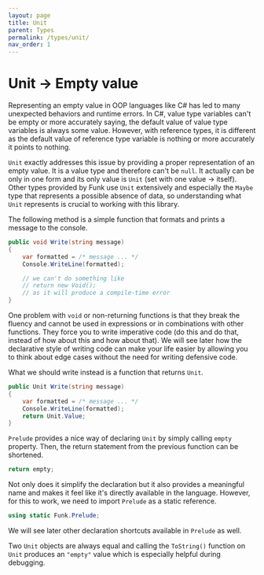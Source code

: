 ```yaml
---
layout: page
title: Unit
parent: Types 
permalink: /types/unit/
nav_order: 1
---
```


# Unit -> Empty value

Representing an empty value in OOP languages like C# has led to many unexpected behaviors and runtime errors. In C#, value type variables can't be empty or more accurately saying, the default value of value type variables is always some value. However, with reference types, it is different as the default value of reference type variable is nothing or more accurately it points to nothing.

`Unit` exactly addresses this issue by providing a proper representation of an empty value. It is a value type and therefore can't be `null`. It actually can be only in one form and its only value is `Unit` (set with one value -> itself). Other types provided by Funk use `Unit` extensively and especially the `Maybe` type that represents a possible absence of data, so understanding what `Unit` represents is crucial to working with this library.

The following method is a simple function that formats and prints a message to the console.

```c#
public void Write(string message)
{
    var formatted = /* message ... */
    Console.WriteLine(formatted);

    // we can't do something like
    // return new Void();
    // as it will produce a compile-time error
}
```

One problem with `void` or non-returning functions is that they break the fluency and cannot be used in expressions or in combinations with other functions. They force you to write imperative code (do this and do that, instead of how about this and how about that). We will see later how the declarative style of writing code can make your life easier by allowing you to think about edge cases without the need for writing defensive code.

What we should write instead is a function that returns `Unit`.

```c#
public Unit Write(string message)
{
    var formatted = /* message ... */
    Console.WriteLine(formatted);
    return Unit.Value;
}
```

`Prelude` provides a nice way of declaring `Unit` by simply calling `empty` property. Then, the return statement from the previous function can be shortened.

```c#
return empty;
```

Not only does it simplify the declaration but it also provides a meaningful name and makes it feel like it's directly available in the language. However, for this to work, we need to import `Prelude` as a static reference.

```c#
using static Funk.Prelude;
```

We will see later other declaration shortcuts available in `Prelude` as well.

Two `Unit` objects are always equal and calling the `ToString()` function on `Unit` produces an `"empty"` value which is especially helpful during debugging.